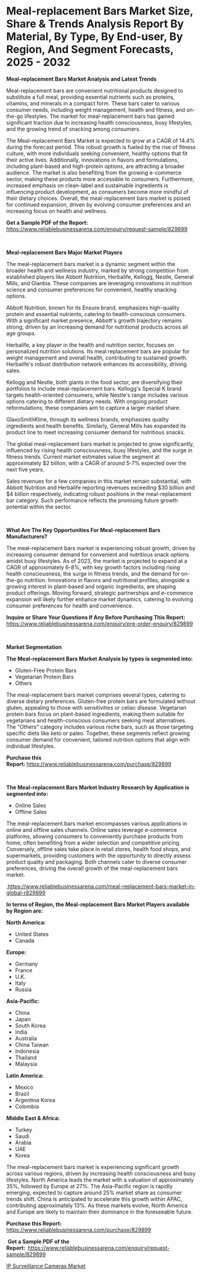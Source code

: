 <p><h1>Meal-replacement Bars Market Size, Share & Trends Analysis Report By Material, By Type, By End-user, By Region, And Segment Forecasts, 2025 - 2032</h1></p><p><strong>Meal-replacement Bars Market Analysis and Latest Trends</strong></p>
<p><p>Meal-replacement bars are convenient nutritional products designed to substitute a full meal, providing essential nutrients such as proteins, vitamins, and minerals in a compact form. These bars cater to various consumer needs, including weight management, health and fitness, and on-the-go lifestyles. The market for meal-replacement bars has gained significant traction due to increasing health consciousness, busy lifestyles, and the growing trend of snacking among consumers.</p><p>The Meal-replacement Bars Market is expected to grow at a CAGR of 14.4% during the forecast period. This robust growth is fueled by the rise of fitness culture, with more individuals seeking convenient, healthy options that fit their active lives. Additionally, innovations in flavors and formulations, including plant-based and high-protein options, are attracting a broader audience. The market is also benefiting from the growing e-commerce sector, making these products more accessible to consumers. Furthermore, increased emphasis on clean-label and sustainable ingredients is influencing product development, as consumers become more mindful of their dietary choices. Overall, the meal-replacement bars market is poised for continued expansion, driven by evolving consumer preferences and an increasing focus on health and wellness.</p></p>
<p><strong>Get a Sample PDF of the Report:&nbsp;</strong> <a href="https://www.reliablebusinessarena.com/enquiry/request-sample/829899?utm_campaign=2532&utm_medium=2&utm_source=Github&utm_content=ia&utm_term=25032025&utm_id=meal-replacement-bars">https://www.reliablebusinessarena.com/enquiry/request-sample/829899</a></p>
<p>&nbsp;</p>
<p><strong>Meal-replacement Bars Major Market Players</strong></p>
<p><p>The meal-replacement bars market is a dynamic segment within the broader health and wellness industry, marked by strong competition from established players like Abbott Nutrition, Herbalife, Kellogg, Nestle, General Mills, and Glanbia. These companies are leveraging innovations in nutrition science and consumer preferences for convenient, healthy snacking options.</p><p>Abbott Nutrition, known for its Ensure brand, emphasizes high-quality protein and essential nutrients, catering to health-conscious consumers. With a significant market presence, Abbott's growth trajectory remains strong, driven by an increasing demand for nutritional products across all age groups.</p><p>Herbalife, a key player in the health and nutrition sector, focuses on personalized nutrition solutions. Its meal replacement bars are popular for weight management and overall health, contributing to sustained growth. Herbalife's robust distribution network enhances its accessibility, driving sales.</p><p>Kellogg and Nestle, both giants in the food sector, are diversifying their portfolios to include meal-replacement bars. Kellogg's Special K brand targets health-oriented consumers, while Nestle's range includes various options catering to different dietary needs. With ongoing product reformulations, these companies aim to capture a larger market share.</p><p>GlaxoSmithKline, through its wellness brands, emphasizes quality ingredients and health benefits. Similarly, General Mills has expanded its product line to meet increasing consumer demand for nutritious snacks.</p><p>The global meal-replacement bars market is projected to grow significantly, influenced by rising health consciousness, busy lifestyles, and the surge in fitness trends. Current market estimates value the segment at approximately $2 billion, with a CAGR of around 5-7% expected over the next five years.</p><p>Sales revenues for a few companies in this market remain substantial, with Abbott Nutrition and Herbalife reporting revenues exceeding $30 billion and $4 billion respectively, indicating robust positions in the meal-replacement bar category. Such performance reflects the promising future growth potential within the sector.</p></p>
<p>&nbsp;</p>
<p><strong>What Are The Key Opportunities For Meal-replacement Bars Manufacturers?</strong></p>
<p><p>The meal-replacement bars market is experiencing robust growth, driven by increasing consumer demand for convenient and nutritious snack options amidst busy lifestyles. As of 2023, the market is projected to expand at a CAGR of approximately 6-8%, with key growth factors including rising health consciousness, the surge in fitness trends, and the demand for on-the-go nutrition. Innovations in flavors and nutritional profiles, alongside a growing interest in plant-based and organic ingredients, are shaping product offerings. Moving forward, strategic partnerships and e-commerce expansion will likely further enhance market dynamics, catering to evolving consumer preferences for health and convenience.</p></p>
<p><strong>Inquire or Share Your Questions If Any Before Purchasing This Report:</strong> <a href="https://www.reliablebusinessarena.com/enquiry/pre-order-enquiry/829899?utm_campaign=2532&utm_medium=2&utm_source=Github&utm_content=ia&utm_term=25032025&utm_id=meal-replacement-bars">https://www.reliablebusinessarena.com/enquiry/pre-order-enquiry/829899</a></p>
<p>&nbsp;</p>
<p><strong>Market Segmentation</strong></p>
<p><strong>The Meal-replacement Bars Market Analysis by types is segmented into:</strong></p>
<p><ul><li>Gluten-Free Protein Bars</li><li>Vegetarian Protein Bars</li><li>Others</li></ul></p>
<p><p>The meal-replacement bars market comprises several types, catering to diverse dietary preferences. Gluten-free protein bars are formulated without gluten, appealing to those with sensitivities or celiac disease. Vegetarian protein bars focus on plant-based ingredients, making them suitable for vegetarians and health-conscious consumers seeking meat alternatives. The "Others" category includes various niche bars, such as those targeting specific diets like keto or paleo. Together, these segments reflect growing consumer demand for convenient, tailored nutrition options that align with individual lifestyles.</p></p>
<p><strong>Purchase this Report:&nbsp;</strong><a href="https://www.reliablebusinessarena.com/purchase/829899?utm_campaign=2532&utm_medium=2&utm_source=Github&utm_content=ia&utm_term=25032025&utm_id=meal-replacement-bars">https://www.reliablebusinessarena.com/purchase/829899</a></p>
<p>&nbsp;</p>
<p><strong>The Meal-replacement Bars Market Industry Research by Application is segmented into:</strong></p>
<p><ul><li>Online Sales</li><li>Offline Sales</li></ul></p>
<p><p>The meal-replacement bars market encompasses various applications in online and offline sales channels. Online sales leverage e-commerce platforms, allowing consumers to conveniently purchase products from home, often benefiting from a wider selection and competitive pricing. Conversely, offline sales take place in retail stores, health food shops, and supermarkets, providing customers with the opportunity to directly assess product quality and packaging. Both channels cater to diverse consumer preferences, driving the overall growth of the meal-replacement bars market.</p></p>
<p><a href="https://www.reliablebusinessarena.com/meal-replacement-bars-market-in-global-r829899?utm_campaign=2532&utm_medium=2&utm_source=Github&utm_content=ia&utm_term=25032025&utm_id=meal-replacement-bars">&nbsp;https://www.reliablebusinessarena.com/meal-replacement-bars-market-in-global-r829899</a></p>
<p><strong>In terms of Region, the Meal-replacement Bars Market Players available by Region are:</strong></p>
<p>
    <p> <strong> North America: </strong>
        <ul>
            <li>United States</li>
            <li>Canada</li>
        </ul>
        </p> 
    <p> <strong> Europe: </strong>
        <ul>
            <li>Germany</li>
            <li>France</li>
            <li>U.K.</li>
            <li>Italy</li>
            <li>Russia</li>
        </ul>
        </p> 
    <p> <strong> Asia-Pacific: </strong>
        <ul>
            <li>China</li>
            <li>Japan</li>
            <li>South Korea</li>
            <li>India</li>
            <li>Australia</li>
            <li>China Taiwan</li>
            <li>Indonesia</li>
            <li>Thailand</li>
            <li>Malaysia</li>
        </ul>
        </p> 
    <p> <strong> Latin America: </strong>
        <ul>
            <li>Mexico</li>
            <li>Brazil</li>
            <li>Argentina Korea</li>
            <li>Colombia</li>
        </ul>
        </p> 
    <p> <strong> Middle East & Africa: </strong>
        <ul>
            <li>Turkey</li>
            <li>Saudi</li>
            <li>Arabia</li>
            <li>UAE</li>
            <li>Korea</li>
        </ul>
    </p>
    </p>
<p><p>The meal-replacement bars market is experiencing significant growth across various regions, driven by increasing health consciousness and busy lifestyles. North America leads the market with a valuation of approximately 35%, followed by Europe at 27%. The Asia-Pacific region is rapidly emerging, expected to capture around 25% market share as consumer trends shift. China is anticipated to accelerate this growth within APAC, contributing approximately 13%. As these markets evolve, North America and Europe are likely to maintain their dominance in the foreseeable future.</p></p>
<p><strong>Purchase this Report: </strong><a href="https://www.reliablebusinessarena.com/purchase/829899?utm_campaign=2532&utm_medium=2&utm_source=Github&utm_content=ia&utm_term=25032025&utm_id=meal-replacement-bars">https://www.reliablebusinessarena.com/purchase/829899</a></p>
<p>&nbsp;<strong>Get a Sample PDF of the Report:&nbsp;&nbsp;</strong><a href="https://www.reliablebusinessarena.com/enquiry/request-sample/829899?utm_campaign=2532&utm_medium=2&utm_source=Github&utm_content=ia&utm_term=25032025&utm_id=meal-replacement-bars">https://www.reliablebusinessarena.com/enquiry/request-sample/829899</a></p>
<p><strong></strong></p>
<p><p><a href="https://github.com/mathastilley812967/Market-Research-Report-List-1/blob/main/ip-surveillance-cameras-market.md?utm_campaign=2532&utm_medium=2&utm_source=Github&utm_content=ia&utm_term=25032025&utm_id=meal-replacement-bars">IP Surveillance Cameras Market</a></p></p>